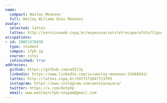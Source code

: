 ```yaml
---
name:
  compact: Wesley Menezes
  full: Wesley Willame Dias Menezes
avatar:
  selected: lattes
  lattes: http://servicosweb.cnpq.br/wspessoa/servletrecuperafoto?tipo=1&id=K4332216H4
occupations:
- id: 20051370438
  type: student
  campus: ifpb-jp
  course: cstsi
  isFinished: true
addresses:
  github: https://github.com/w35l3y
  linkedin: https://www.linkedin.com/in/wesley-menezes-23468942/
  lattes: http://lattes.cnpq.br/5977171847713793
  instagram: https://www.instagram.com/wesleynayara/
  twitter: https://x.com/dotphp
  email: www.wesley+ifpb-nospam@gmail.com
---
```

